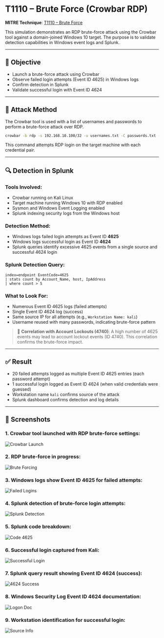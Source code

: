 # T1110 – Brute Force (Crowbar RDP)

**MITRE Technique**: [T1110 – Brute Force](https://attack.mitre.org/techniques/T1110/)

This simulation demonstrates an RDP brute-force attack using the Crowbar tool against a domain-joined Windows 10 target. The purpose is to validate detection capabilities in Windows event logs and Splunk.

---

## 🎯 Objective

* Launch a brute-force attack using Crowbar
* Observe failed login attempts (Event ID 4625) in Windows logs
* Confirm detection in Splunk
* Validate successful login with Event ID 4624

---

## 🧪 Attack Method

The Crowbar tool is used with a list of usernames and passwords to perform a brute-force attack over RDP.

```bash
crowbar -b rdp -s 192.168.10.100/32 -u usernames.txt -C passwords.txt -n 3389
```

This command attempts RDP login on the target machine with each credential pair.

---

## 🔍 Detection in Splunk

### Tools Involved:

* Crowbar running on Kali Linux
* Target machine running Windows 10 with RDP enabled
* Sysmon and Windows Event Logging enabled
* Splunk indexing security logs from the Windows host

### Detection Method:

* Windows logs failed login attempts as Event ID **4625**
* Windows logs successful login as Event ID **4624**
* Splunk queries identify excessive 4625 events from a single source and successful 4624 login

### Splunk Detection Query:

```splunk
index=endpoint EventCode=4625
| stats count by Account_Name, host, IpAddress
| where count > 5
```

### What to Look For:

* Numerous Event ID 4625 logs (failed attempts)
* Single Event ID 4624 log (success)
* Same source IP for all attempts (e.g., `Workstation Name: kali`)
* Username reused with many passwords, indicating brute-force pattern

> 🔎 **Correlation with Account Lockouts (4740)**: A high number of 4625 events may lead to account lockout events (ID 4740). This correlation confirms the brute-force impact.

---

## ✅ Result

* 20 failed attempts logged as multiple Event ID 4625 entries (each password attempt)
* 1 successful login logged as Event ID 4624 (when valid credentials were guessed)
* Workstation name `kali` confirms source of the attack
* Splunk dashboard confirms detection and log details

---

## 📸 Screenshots

### 1. Crowbar tool launched with RDP brute-force settings:

![Crowbar Launch](../screenshots/crowbar.PNG)

### 2. RDP brute-force in progress:

![Brute Forcing](../screenshots/kali%20passwords.PNG)

### 3. Windows logs show Event ID 4625 for failed attempts:

![Failed Logins](../screenshots/kali%20account%20fialed%20to%20log%20on.PNG)

### 4. Splunk detection of brute-force login attempts:

![Splunk Detection](../screenshots/kali%20brute%20force%20activity%2025.PNG)

### 5. Splunk code breakdown:

![Code 4625](../screenshots/kali%20code%204625.PNG)

### 6. Successful login captured from Kali:

![Successful Login](../screenshots/kali%20login%20on%20splunk.PNG)

### 7. Splunk query result showing Event ID 4624 (success):

![4624 Success](../screenshots/4624%20success.PNG)

### 8. Windows Security Log Event ID 4624 documentation:

![Logon Doc](../screenshots/account%20logged%20on.PNG)

### 9. Workstation identification for successful login:

![Source Info](../screenshots/workstation%20the%20success%20log%20in%20came%20from.PNG)
